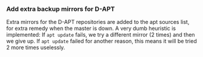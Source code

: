 ### Add extra backup mirrors for D-APT

Extra mirrors for the D-APT repositories are added to the apt sources list,
for extra remedy when the master is down. A very dumb heuristic is implemented:
If `apt update` fails, we try a different mirror (2 times) and then we give up.
If `apt update` failed for another reason, this means it will be tried 2 more
times uselessly.
